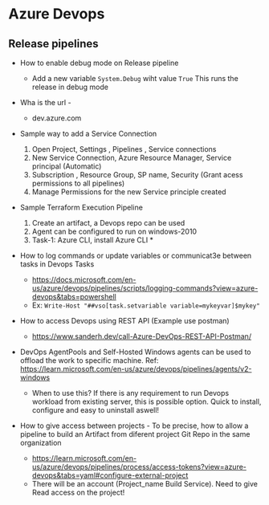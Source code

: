 Azure Devops 
============

Release pipelines
-----------------

* How to enable debug mode on Release pipeline 
    -   Add a new variable `System.Debug` wiht value `True` This runs the release in debug mode 

* Wha is the url - 
    -   dev.azure.com

* Sample way to add a Service Connection
    1. Open Project, Settings , Pipelines , Service connections 
    2. New Service Connection, Azure Resource Manager, Service principal (Automatic) 
    3. Subscription , Resource Group, SP name, Security (Grant acess permissions to all pipelines)
    4. Manage Permissions for the new Service principle created 


* Sample Terraform Execution Pipeline
    1. Create an artifact, a Devops repo can be used 
    2. Agent can be configured to run on windows-2010
    3. Task-1: Azure CLI, install Azure CLI 
        * 


* How to log commands or update variables or communicat3e between tasks in Devops Tasks 
    -   https://docs.microsoft.com/en-us/azure/devops/pipelines/scripts/logging-commands?view=azure-devops&tabs=powershell
    -   Ex: `Write-Host "##vso[task.setvariable variable=mykeyvar]$mykey"`

* How to access Devops using REST API (Example use postman)
    - https://www.sanderh.dev/call-Azure-DevOps-REST-API-Postman/


* DevOps AgentPools and Self-Hosted Windows agents can be used to offload the work to specific machine. Ref: https://learn.microsoft.com/en-us/azure/devops/pipelines/agents/v2-windows
  * When to use this? If there is any  requirement to run Devops workload from existing server, this is possible option. Quick to install, configure and easy to uninstall aswell! 

* How to give access between projects - To be precise, how to allow a pipeline to build an Artifact from diferent project Git Repo in the same organization
  * https://learn.microsoft.com/en-us/azure/devops/pipelines/process/access-tokens?view=azure-devops&tabs=yaml#configure-external-project
  * There will be an account (Project_name Build Service). Need to give Read access on the project!
